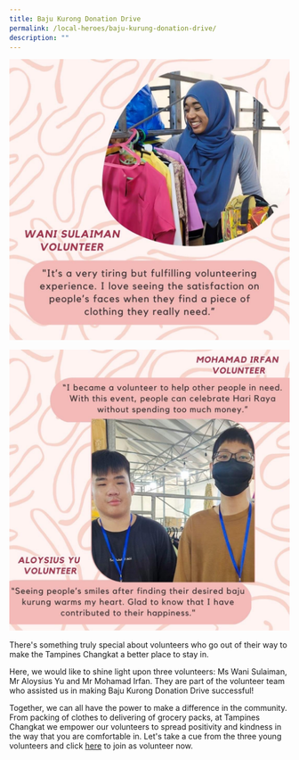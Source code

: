 ```yaml
---
title: Baju Kurong Donation Drive
permalink: /local-heroes/baju-kurung-donation-drive/
description: ""
---
```

![](/images/wani%20sulaiman.JPG)

![](/images/aloysius%20and%20irfan.JPG)

There's something truly special about volunteers who go out of their way to make the Tampines Changkat a better place to stay in. 

Here, we would like to shine light upon three volunteers: Ms Wani Sulaiman, Mr Aloysius Yu and Mr Mohamad Irfan. They are part of the volunteer team who assisted us in making Baju Kurong Donation Drive successful! 

Together, we can all have the power to make a difference in the community. From packing of clothes to delivering of grocery packs, at Tampines Changkat we empower our volunteers to spread positivity and kindness in the way that you are comfortable in. Let's take a cue from the three young volunteers and click [here](https://form.gov.sg/63e61a35b1cf750011109bd7) to join as volunteer now. 